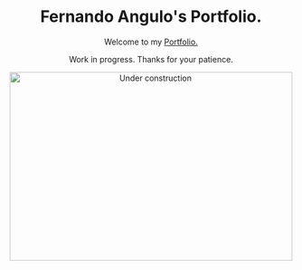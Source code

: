 <div style="text-align: center">
<h1>Fernando Angulo's Portfolio.</h1>

<p>Welcome to my <a href="https://cb-mdk.github.io/">Portfolio.</a></p>
<p>Work in progress. Thanks for your patience.</p>

<img src="https://img.freepik.com/free-vector/construction-with-black-yellow-stripes_1017-30755.jpg" alt="Under construction" width="500" height="333">
</div>